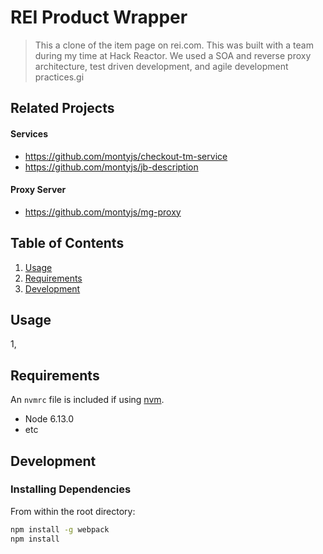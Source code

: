 # REI Product Wrapper

> This a clone of the item page on rei.com. This was built with a team during my time at Hack Reactor. We used a SOA and reverse proxy architecture, test driven development, and agile development practices.gi

## Related Projects
  #### Services
  - https://github.com/montyjs/checkout-tm-service
  - https://github.com/montyjs/jb-description
  #### Proxy Server
  - https://github.com/montyjs/mg-proxy

## Table of Contents

1. [Usage](#Usage)
1. [Requirements](#requirements)
1. [Development](#development)

## Usage

1,

## Requirements

An `nvmrc` file is included if using [nvm](https://github.com/creationix/nvm).

- Node 6.13.0
- etc

## Development

### Installing Dependencies

From within the root directory:

```sh
npm install -g webpack
npm install
```

